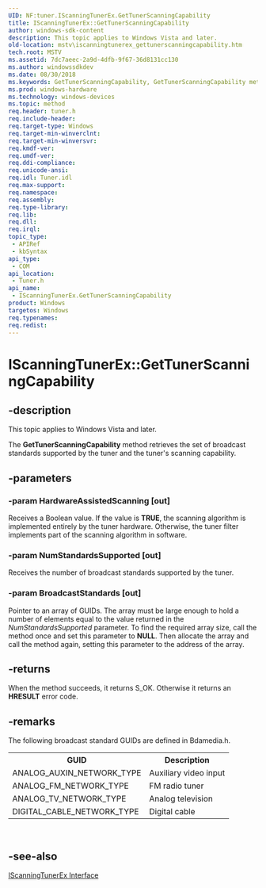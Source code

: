 ```yaml
---
UID: NF:tuner.IScanningTunerEx.GetTunerScanningCapability
title: IScanningTunerEx::GetTunerScanningCapability
author: windows-sdk-content
description: This topic applies to Windows Vista and later.
old-location: mstv\iscanningtunerex_gettunerscanningcapability.htm
tech.root: MSTV
ms.assetid: 7dc7aeec-2a9d-4dfb-9f67-36d8131cc130
ms.author: windowssdkdev
ms.date: 08/30/2018
ms.keywords: GetTunerScanningCapability, GetTunerScanningCapability method [Microsoft TV Technologies], GetTunerScanningCapability method [Microsoft TV Technologies],IScanningTunerEx interface, IScanningTunerEx interface [Microsoft TV Technologies],GetTunerScanningCapability method, IScanningTunerEx.GetTunerScanningCapability, IScanningTunerEx::GetTunerScanningCapability, IScanningTunerExGetTunerScanningCapability, mstv.iscanningtunerex_gettunerscanningcapability, tuner/IScanningTunerEx::GetTunerScanningCapability
ms.prod: windows-hardware
ms.technology: windows-devices
ms.topic: method
req.header: tuner.h
req.include-header: 
req.target-type: Windows
req.target-min-winverclnt: 
req.target-min-winversvr: 
req.kmdf-ver: 
req.umdf-ver: 
req.ddi-compliance: 
req.unicode-ansi: 
req.idl: Tuner.idl
req.max-support: 
req.namespace: 
req.assembly: 
req.type-library: 
req.lib: 
req.dll: 
req.irql: 
topic_type:
 - APIRef
 - kbSyntax
api_type:
 - COM
api_location:
 - Tuner.h
api_name:
 - IScanningTunerEx.GetTunerScanningCapability
product: Windows
targetos: Windows
req.typenames: 
req.redist: 
---
```


# IScanningTunerEx::GetTunerScanningCapability


## -description



This topic applies to Windows Vista and later.
        



The <b>GetTunerScanningCapability</b> method retrieves the set of broadcast standards supported by the tuner and the tuner's scanning capability.


## -parameters




### -param HardwareAssistedScanning [out]

Receives a Boolean value. If the value is <b>TRUE</b>, the scanning algorithm is implemented entirely by the tuner hardware. Otherwise, the tuner filter implements part of the scanning algorithm in software.


### -param NumStandardsSupported [out]

Receives the number of broadcast standards supported by the tuner.


### -param BroadcastStandards [out]

Pointer to an array of GUIDs. The array must be large enough to hold a number of elements equal to the value returned in the <i>NumStandardsSupported</i> parameter. To find the required array size, call the method once and set this parameter to <b>NULL</b>. Then allocate the array and call the method again, setting this parameter to the address of the array.


## -returns



When the method succeeds, it returns S_OK. Otherwise it returns an <b>HRESULT</b> error code.




## -remarks



The following broadcast standard GUIDs are defined in Bdamedia.h.

<table>
<tr>
<th><b>GUID</b></th>
<th>Description
            </th>
</tr>
<tr>
<td>ANALOG_AUXIN_NETWORK_TYPE</td>
<td>Auxiliary video input</td>
</tr>
<tr>
<td>ANALOG_FM_NETWORK_TYPE</td>
<td>FM radio tuner</td>
</tr>
<tr>
<td>ANALOG_TV_NETWORK_TYPE</td>
<td>Analog television</td>
</tr>
<tr>
<td>DIGITAL_CABLE_NETWORK_TYPE</td>
<td>Digital cable</td>
</tr>
</table>
 




## -see-also




<a href="https://msdn.microsoft.com/3f89173a-d24b-400c-a229-28efb7a703be">IScanningTunerEx Interface</a>
 

 


